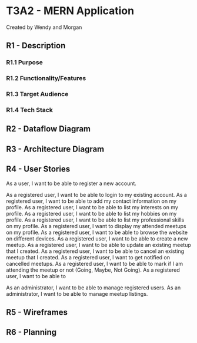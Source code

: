 # T3A2 - MERN Application
Created by Wendy and Morgan

## R1 - Description

### R1.1 Purpose

### R1.2 Functionality/Features

### R1.3 Target Audience

### R1.4 Tech Stack

## R2 - Dataflow Diagram

## R3 - Architecture Diagram

## R4 - User Stories

As a user, I want to be able to register a new account.

As a registered user, I want to be able to login to my existing account.
As a registered user, I want to be able to add my contact information on my profile.
As a registered user, I want to be able to list my interests on my profile.
As a registered user, I want to be able to list my hobbies on my profile.
As a registered user, I want to be able to list my professional skills on my profile.
As a registered user, I want to display my attended meetups on my profile.
As a registered user, I want to be able to browse the website on different devices.
As a registered user, I want to be able to create a new meetup.
As a registered user, I want to be able to update an existing meetup that I created.
As a registered user, I want to be able to cancel an existing meetup that I created.
As a registered user, I want to get notified on cancelled meetups.
As a registered user, I want to be able to mark if I am attending the meetup or not (Going, Maybe, Not Going).
As a registered user, I want to be able to 

As an administrator, I want to be able to manage registered users.
As an administrator, I want to be able to manage meetup listings.

## R5 - Wireframes

## R6 - Planning
